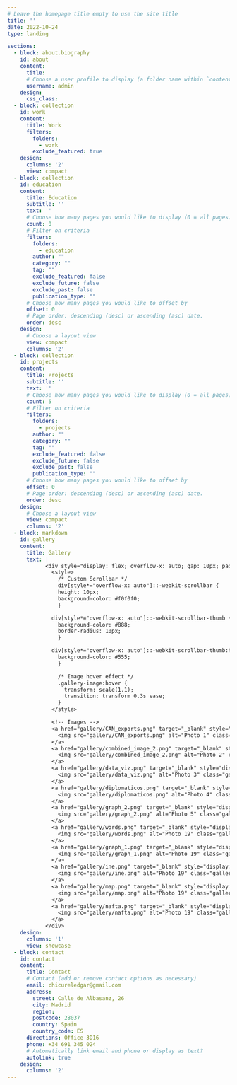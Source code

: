 ```yaml
---
# Leave the homepage title empty to use the site title
title: ''
date: 2022-10-24
type: landing

sections:
  - block: about.biography
    id: about
    content:
      title: 
      # Choose a user profile to display (a folder name within `content/authors/`)
      username: admin
    design:
      css_class: 
  - block: collection
    id: work
    content:
      title: Work
      filters:
        folders:
          - work
        exclude_featured: true
    design:
      columns: '2'
      view: compact
  - block: collection
    id: education
    content:
      title: Education
      subtitle: ''
      text: ''
      # Choose how many pages you would like to display (0 = all pages)
      count: 0
      # Filter on criteria
      filters:
        folders:
          - education
        author: ""
        category: ""
        tag: ""
        exclude_featured: false
        exclude_future: false
        exclude_past: false
        publication_type: ""
      # Choose how many pages you would like to offset by
      offset: 0
      # Page order: descending (desc) or ascending (asc) date.
      order: desc
    design:
      # Choose a layout view
      view: compact
      columns: '2'  
  - block: collection
    id: projects
    content:
      title: Projects
      subtitle: ''
      text: ''
      # Choose how many pages you would like to display (0 = all pages)
      count: 5
      # Filter on criteria
      filters:
        folders:
          - projects
        author: ""
        category: ""
        tag: ""
        exclude_featured: false
        exclude_future: false
        exclude_past: false
        publication_type: ""
      # Choose how many pages you would like to offset by
      offset: 0
      # Page order: descending (desc) or ascending (asc) date.
      order: desc
    design:
      # Choose a layout view
      view: compact
      columns: '2'
  - block: markdown
    id: gallery
    content:
      title: Gallery
      text: |
            <div style="display: flex; overflow-x: auto; gap: 10px; padding: 20px; scroll-behavior: smooth;">
              <style>
                /* Custom Scrollbar */
                div[style*="overflow-x: auto"]::-webkit-scrollbar {
                height: 10px;
                background-color: #f0f0f0;
                }

              div[style*="overflow-x: auto"]::-webkit-scrollbar-thumb {
                background-color: #888;
                border-radius: 10px;
                }

              div[style*="overflow-x: auto"]::-webkit-scrollbar-thumb:hover {
                background-color: #555;
                }

                /* Image hover effect */
                .gallery-image:hover {
                  transform: scale(1.1);
                  transition: transform 0.3s ease;
                }
              </style>

              <!-- Images -->
              <a href="gallery/CAN_exports.png" target="_blank" style="display: block;">
                <img src="gallery/CAN_exports.png" alt="Photo 1" class="gallery-image" style="width: 150px; height: 150px; border-radius: 8px; box-shadow: 0 4px 6px rgba(0, 0, 0, 0.1);">
              </a>
              <a href="gallery/combined_image_2.png" target="_blank" style="display: block;">
                <img src="gallery/combined_image_2.png" alt="Photo 2" class="gallery-image" style="width: 150px; height: 150px; border-radius: 8px; box-shadow: 0 4px 6px rgba(0, 0, 0, 0.1);">
              </a>
              <a href="gallery/data_viz.png" target="_blank" style="display: block;">
                <img src="gallery/data_viz.png" alt="Photo 3" class="gallery-image" style="width: 150px; height: 150px; border-radius: 8px; box-shadow: 0 4px 6px rgba(0, 0, 0, 0.1);">
              </a>
              <a href="gallery/diplomaticos.png" target="_blank" style="display: block;">
                <img src="gallery/diplomaticos.png" alt="Photo 4" class="gallery-image" style="width: 150px; height: 150px; border-radius: 8px; box-shadow: 0 4px 6px rgba(0, 0, 0, 0.1);">
              </a>
              <a href="gallery/graph_2.png" target="_blank" style="display: block;">
                <img src="gallery/graph_2.png" alt="Photo 5" class="gallery-image" style="width: 150px; height: 150px; border-radius: 8px; box-shadow: 0 4px 6px rgba(0, 0, 0, 0.1);">
              </a>
              <a href="gallery/words.png" target="_blank" style="display: block;">
                <img src="gallery/words.png" alt="Photo 19" class="gallery-image" style="width: 150px; height: 150px; border-radius: 8px; box-shadow: 0 4px 6px rgba(0, 0, 0, 0.1);">
              </a>
              <a href="gallery/graph_1.png" target="_blank" style="display: block;">
                <img src="gallery/graph_1.png" alt="Photo 19" class="gallery-image" style="width: 150px; height: 150px; border-radius: 8px; box-shadow: 0 4px 6px rgba(0, 0, 0, 0.1);">
              </a>
              <a href="gallery/ine.png" target="_blank" style="display: block;">
                <img src="gallery/ine.png" alt="Photo 19" class="gallery-image" style="width: 150px; height: 150px; border-radius: 8px; box-shadow: 0 4px 6px rgba(0, 0, 0, 0.1);">
              </a>
              <a href="gallery/map.png" target="_blank" style="display: block;">
                <img src="gallery/map.png" alt="Photo 19" class="gallery-image" style="width: 150px; height: 150px; border-radius: 8px; box-shadow: 0 4px 6px rgba(0, 0, 0, 0.1);">
              </a>
              <a href="gallery/nafta.png" target="_blank" style="display: block;">
                <img src="gallery/nafta.png" alt="Photo 19" class="gallery-image" style="width: 150px; height: 150px; border-radius: 8px; box-shadow: 0 4px 6px rgba(0, 0, 0, 0.1);">
              </a>
            </div>
    design:
      columns: '1'
      view: showcase
  - block: contact
    id: contact
    content:
      title: Contact
      # Contact (add or remove contact options as necessary)
      email: chicureledgar@gmail.com
      address:
        street: Calle de Albasanz, 26
        city: Madrid
        region: 
        postcode: 28037
        country: Spain
        country_code: ES
      directions: Office 3D16
      phone: +34 691 345 024
      # Automatically link email and phone or display as text?
      autolink: true
    design:
      columns: '2'
---
```


